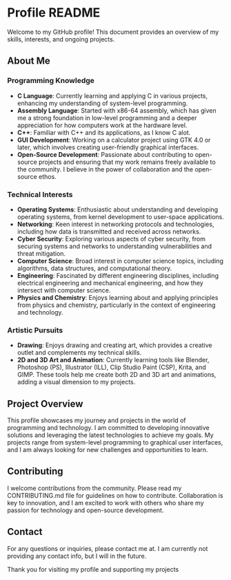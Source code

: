 # Profile README

Welcome to my GitHub profile! This document provides an overview of my skills, interests, and ongoing projects.

## About Me

### Programming Knowledge
- **C Language**: Currently learning and applying C in various projects, enhancing my understanding of system-level programming.
- **Assembly Language**: Started with x86-64 assembly, which has given me a strong foundation in low-level programming and a deeper appreciation for how computers work at the hardware level.
- **C++**: Familiar with C++ and its applications, as I know C alot.
- **GUI Development**: Working on a calculator project using GTK 4.0 or later, which involves creating user-friendly graphical interfaces.
- **Open-Source Development**: Passionate about contributing to open-source projects and ensuring that my work remains freely available to the community. I believe in the power of collaboration and the open-source ethos.

### Technical Interests
- **Operating Systems**: Enthusiastic about understanding and developing operating systems, from kernel development to user-space applications.
- **Networking**: Keen interest in networking protocols and technologies, including how data is transmitted and received across networks.
- **Cyber Security**: Exploring various aspects of cyber security, from securing systems and networks to understanding vulnerabilities and threat mitigation.
- **Computer Science**: Broad interest in computer science topics, including algorithms, data structures, and computational theory.
- **Engineering**: Fascinated by different engineering disciplines, including electrical engineering and mechanical engineering, and how they intersect with computer science.
- **Physics and Chemistry**: Enjoys learning about and applying principles from physics and chemistry, particularly in the context of engineering and technology.

### Artistic Pursuits
- **Drawing**: Enjoys drawing and creating art, which provides a creative outlet and complements my technical skills.
- **2D and 3D Art and Animation**: Currently learning tools like Blender, Photoshop (PS), Illustrator (ILL), Clip Studio Paint (CSP), Krita, and GIMP. These tools help me create both 2D and 3D art and animations, adding a visual dimension to my projects.

## Project Overview

This profile showcases my journey and projects in the world of programming and technology. I am committed to developing innovative solutions and leveraging the latest technologies to achieve my goals. My projects range from system-level programming to graphical user interfaces, and I am always looking for new challenges and opportunities to learn.

## Contributing

I welcome contributions from the community. Please read my CONTRIBUTING.md file for guidelines on how to contribute. Collaboration is key to innovation, and I am excited to work with others who share my passion for technology and open-source development.

## Contact

For any questions or inquiries, please contact me at.
I am currently not providing any contact info, but I will in the future.

Thank you for visiting my profile and supporting my projects
